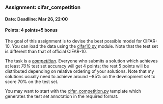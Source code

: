 ### Assignment: cifar_competition
#### Date: Deadline: Mar 26, 22:00
#### Points: 4 points+5 bonus

The goal of this assignment is to devise the best possible model for CIFAR-10.
You can load the data using the
[cifar10.py](https://github.com/ufal/npfl138/tree/master/labs/04/cifar10.py)
module. Note that the test set is different than that of official CIFAR-10.

The task is a [_competition_](https://ufal.mff.cuni.cz/courses/npfl138/2324-summer#competitions). Everyone who submits a solution
which achieves at least _70%_ test set accuracy will get 4 points; the rest
5 points will be distributed depending on relative ordering of your solutions.
Note that my solutions usually need to achieve around ~85% on the development
set to score 70% on the test set.

You may want to start with the
[cifar_competition.py](https://github.com/ufal/npfl138/tree/master/labs/04/cifar_competition.py)
template which generates the test set annotation in the required format.
